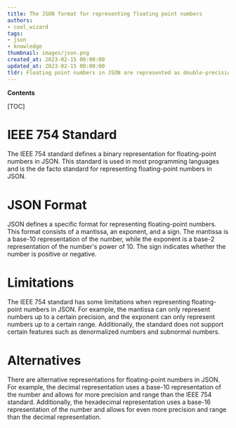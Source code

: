 ```yaml
---
title: The JSON format for representing floating point numbers
authors:
- cool_wizard
tags:
- json
- knowledge
thumbnail: images/json.png
created_at: 2023-02-15 00:00:00
updated_at: 2023-02-15 00:00:00
tldr: Floating point numbers in JSON are represented as double-precision 64-bit binary format IEEE 754 values.
---
```


**Contents**

[TOC]

# IEEE 754 Standard
The IEEE 754 standard defines a binary representation for floating-point numbers in JSON. This standard is used in most programming languages and is the de facto standard for representing floating-point numbers in JSON.

# JSON Format
JSON defines a specific format for representing floating-point numbers. This format consists of a mantissa, an exponent, and a sign. The mantissa is a base-10 representation of the number, while the exponent is a base-2 representation of the number's power of 10. The sign indicates whether the number is positive or negative.

# Limitations
The IEEE 754 standard has some limitations when representing floating-point numbers in JSON. For example, the mantissa can only represent numbers up to a certain precision, and the exponent can only represent numbers up to a certain range. Additionally, the standard does not support certain features such as denormalized numbers and subnormal numbers.

# Alternatives
There are alternative representations for floating-point numbers in JSON. For example, the decimal representation uses a base-10 representation of the number and allows for more precision and range than the IEEE 754 standard. Additionally, the hexadecimal representation uses a base-16 representation of the number and allows for even more precision and range than the decimal representation.
